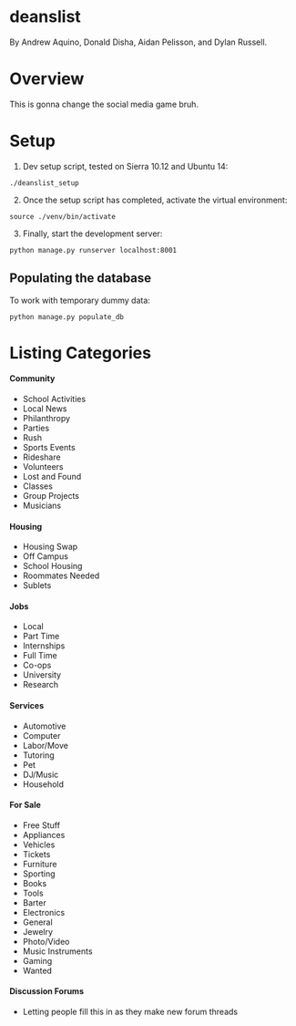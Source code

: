 # deanslist
By Andrew Aquino, Donald Disha, Aidan Pelisson, and Dylan Russell.

# Overview
This is gonna change the social media game bruh.

# Setup
1. Dev setup script, tested on Sierra 10.12 and Ubuntu 14:

 `./deanslist_setup`

2. Once the setup script has completed, activate the virtual environment:

 `source ./venv/bin/activate`

3. Finally, start the development server:

 `python manage.py runserver localhost:8001`

## Populating the database
To work with temporary dummy data:

 `python manage.py populate_db`

# Listing Categories

#### Community
 - School Activities 
 - Local News
 - Philanthropy
 - Parties
 - Rush
 - Sports Events
 - Rideshare
 - Volunteers
 - Lost and Found
 - Classes
 - Group Projects
 - Musicians

#### Housing
 - Housing Swap
 - Off Campus
 - School Housing
 - Roommates Needed
 - Sublets

#### Jobs
 - Local
 - Part Time
 - Internships
 - Full Time
 - Co-ops
 - University 
 - Research

#### Services
 - Automotive
 - Computer
 - Labor/Move
 - Tutoring
 - Pet
 - DJ/Music
 - Household

#### For Sale
 - Free Stuff
 - Appliances
 - Vehicles 
 - Tickets
 - Furniture
 - Sporting
 - Books
 - Tools
 - Barter
 - Electronics
 - General
 - Jewelry
 - Photo/Video
 - Music Instruments
 - Gaming 
 - Wanted
 
#### Discussion Forums
 - Letting people fill this in as they make new forum threads
